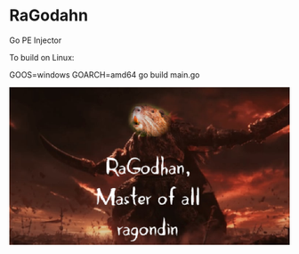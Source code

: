 # RaGodahn
Go PE Injector 

To build on Linux:

GOOS=windows GOARCH=amd64 go build main.go



![Alt text](https://github.com/0xDagobert/RaGodahn/blob/main/images/MasterRaGodahn.png)
